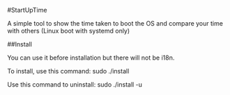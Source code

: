 #StartUpTime

A simple tool to show the time taken to boot the OS and compare your time with others (Linux boot with systemd only)

##Install

You can use it before installation but there will not be i18n.

To install, use this command:
	sudo ./install

Use this command to uninstall:
	sudo ./install -u

